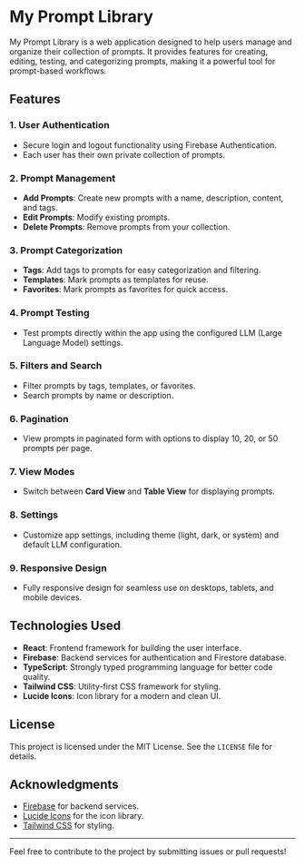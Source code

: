 # My Prompt Library

My Prompt Library is a web application designed to help users manage and organize their collection of prompts. It provides features for creating, editing, testing, and categorizing prompts, making it a powerful tool for prompt-based workflows.

## Features

### 1. **User Authentication**
- Secure login and logout functionality using Firebase Authentication.
- Each user has their own private collection of prompts.

### 2. **Prompt Management**
- **Add Prompts**: Create new prompts with a name, description, content, and tags.
- **Edit Prompts**: Modify existing prompts.
- **Delete Prompts**: Remove prompts from your collection.

### 3. **Prompt Categorization**
- **Tags**: Add tags to prompts for easy categorization and filtering.
- **Templates**: Mark prompts as templates for reuse.
- **Favorites**: Mark prompts as favorites for quick access.

### 4. **Prompt Testing**
- Test prompts directly within the app using the configured LLM (Large Language Model) settings.

### 5. **Filters and Search**
- Filter prompts by tags, templates, or favorites.
- Search prompts by name or description.

### 6. **Pagination**
- View prompts in paginated form with options to display 10, 20, or 50 prompts per page.

### 7. **View Modes**
- Switch between **Card View** and **Table View** for displaying prompts.

### 8. **Settings**
- Customize app settings, including theme (light, dark, or system) and default LLM configuration.

### 9. **Responsive Design**
- Fully responsive design for seamless use on desktops, tablets, and mobile devices.

## Technologies Used
- **React**: Frontend framework for building the user interface.
- **Firebase**: Backend services for authentication and Firestore database.
- **TypeScript**: Strongly typed programming language for better code quality.
- **Tailwind CSS**: Utility-first CSS framework for styling.
- **Lucide Icons**: Icon library for a modern and clean UI.


## License
This project is licensed under the MIT License. See the `LICENSE` file for details.

## Acknowledgments
- [Firebase](https://firebase.google.com/) for backend services.
- [Lucide Icons](https://lucide.dev/) for the icon library.
- [Tailwind CSS](https://tailwindcss.com/) for styling.

---
Feel free to contribute to the project by submitting issues or pull requests!
